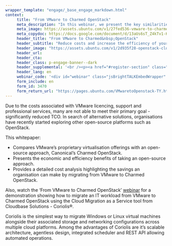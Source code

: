 ```yaml
---
wrapper_template: "engage/_base_engage_markdown.html"
context:
     title: "From VMware to Charmed OpenStack"
     meta_description: "In this webinar, we present the key similarities and differences between VMware’s virtualisation offerings and Charmed OpenStack."
     meta_image: https://assets.ubuntu.com/v1/27fed536-vmware-to-charmed-openstack-social.jpg
     meta_copydoc: https://docs.google.com/document/d/13aUs6sT_Z4kTv1-KiISD22yqh_1VOw9xLLqEMftJZyU/edit
     header_title: "From VMware to Charmed&nbsp;OpenStack"
     header_subtitle: "Reduce costs and increase the efficiency of your infrastructure with open source adoption"
     header_image: "https://assets.ubuntu.com/v1/2d935f28-openstack-cloud.svg"
     header_url:
     header_cta:
     header_class: p-engage-banner--dark
     header_supplemental: '<br /><p><a href="#register-section" class="p-button--positive">Download the whitepaper</a> <a href="#webinar" class="p-button--neutral">Watch the webinar</a></p>'
     header_lang: en
     webinar_code: '<div id="webinar" class="jsBrightTALKEmbedWrapper" style="width:100%; height:100%; position:relative;background: #ffffff;"><script class="jsBrightTALKEmbedConfig" type="application/json">{ "channelId" : 6793, "language": "en-US", "commId" : 348935, "displayMode" : "standalone", "height" : "auto" }</script><script src="https://www.brighttalk.com/clients/js/player-embed/player-embed.js" class="jsBrightTALKEmbed"></script></div>'
     form_include: en
     form_id: 3470
     form_return_url: "https://pages.ubuntu.com/VMwaretoOpenstack-TY.html"
---
```


Due to the costs associated with VMware licencing, support and professional services, many are not able to meet their primary goal - significantly reduced TCO. In search of alternative solutions, organisations have recently started exploring other open-source platforms such as OpenStack.
 
This whitepaper:

<ul class="p-list">
     <li class="p-list__item is-ticked">Compares VMware’s proprietary virtualisation offerings with an open-source approach, Canonical’s Charmed OpenStack.</li>
     <li class="p-list__item is-ticked">Presents the economic and efficiency benefits of taking an open-source approach.</li>
     <li class="p-list__item is-ticked">Provides a detailed cost analysis highlighting the savings an organisation can make by migrating from VMware to Charmed OpenStack.</li>
</ul>

Also, watch the ‘From VMware to Charmed OpenStack’ <a href="#webinar">webinar</a> for a demonstration showing how to migrate an IT workload from VMware to Charmed OpenStack using the Cloud Migration as a Service tool from Cloudbase Solutions - Coriolis®. 
 
Coriolis is the simplest way to migrate Windows or Linux virtual machines alongside their associated storage and networking configurations across multiple cloud platforms. Among the advantages of Coriolis are it’s scalable architecture, agentless design, integrated scheduler and REST API allowing automated operations.
